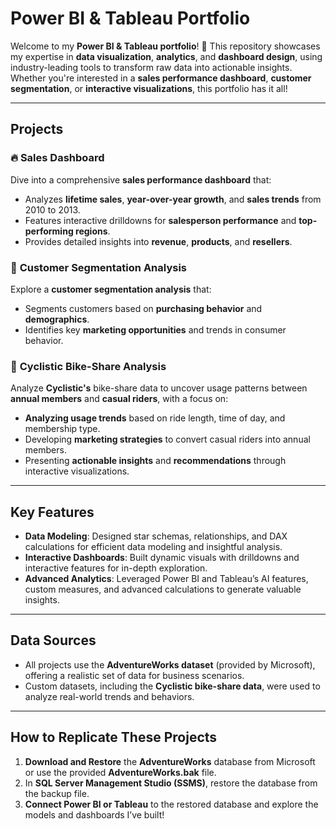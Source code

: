 # **Power BI & Tableau Portfolio**

Welcome to my **Power BI & Tableau portfolio**! 🚀 This repository showcases my expertise in **data visualization**, **analytics**, and **dashboard design**, using industry-leading tools to transform raw data into actionable insights. Whether you're interested in a **sales performance dashboard**, **customer segmentation**, or **interactive visualizations**, this portfolio has it all!

---

## **Projects**

### 🔥 **Sales Dashboard**
Dive into a comprehensive **sales performance dashboard** that:
- Analyzes **lifetime sales**, **year-over-year growth**, and **sales trends** from 2010 to 2013.
- Features interactive drilldowns for **salesperson performance** and **top-performing regions**.
- Provides detailed insights into **revenue**, **products**, and **resellers**.

### 🎯 **Customer Segmentation Analysis**
Explore a **customer segmentation analysis** that:
- Segments customers based on **purchasing behavior** and **demographics**.
- Identifies key **marketing opportunities** and trends in consumer behavior.

### 🌟 **Cyclistic Bike-Share Analysis**
Analyze **Cyclistic's** bike-share data to uncover usage patterns between **annual members** and **casual riders**, with a focus on:
- **Analyzing usage trends** based on ride length, time of day, and membership type.
- Developing **marketing strategies** to convert casual riders into annual members.
- Presenting **actionable insights** and **recommendations** through interactive visualizations.

---

## **Key Features**

- **Data Modeling**: Designed star schemas, relationships, and DAX calculations for efficient data modeling and insightful analysis.
- **Interactive Dashboards**: Built dynamic visuals with drilldowns and interactive features for in-depth exploration.
- **Advanced Analytics**: Leveraged Power BI and Tableau’s AI features, custom measures, and advanced calculations to generate valuable insights.

---

## **Data Sources**
- All projects use the **AdventureWorks dataset** (provided by Microsoft), offering a realistic set of data for business scenarios.
- Custom datasets, including the **Cyclistic bike-share data**, were used to analyze real-world trends and behaviors.

---

## **How to Replicate These Projects**

1. **Download and Restore** the **AdventureWorks** database from Microsoft or use the provided **AdventureWorks.bak** file.
2. In **SQL Server Management Studio (SSMS)**, restore the database from the backup file.
3. **Connect Power BI or Tableau** to the restored database and explore the models and dashboards I’ve built!

